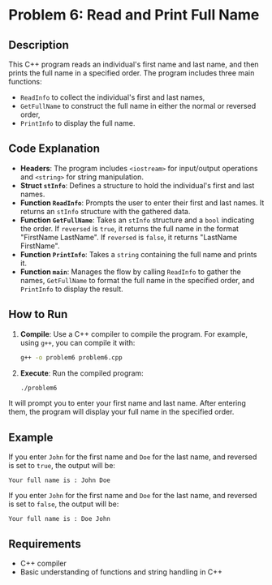 # Problem 6: Read and Print Full Name

## Description
This C++ program reads an individual's first name and last name, and then prints the full name in a specified order. The program includes three main functions:
- `ReadInfo` to collect the individual's first and last names,
- `GetFullName` to construct the full name in either the normal or reversed order,
- `PrintInfo` to display the full name.

## Code Explanation

- **Headers**: The program includes `<iostream>` for input/output operations and `<string>` for string manipulation.
- **Struct `stInfo`**: Defines a structure to hold the individual's first and last names.
- **Function `ReadInfo`**: Prompts the user to enter their first and last names. It returns an `stInfo` structure with the gathered data.
- **Function `GetFullName`**: Takes an `stInfo` structure and a `bool` indicating the order. If `reversed` is `true`, it returns the full name in the format "FirstName LastName". If `reversed` is `false`, it returns "LastName FirstName".
- **Function `PrintInfo`**: Takes a `string` containing the full name and prints it.
- **Function `main`**: Manages the flow by calling `ReadInfo` to gather the names, `GetFullName` to format the full name in the specified order, and `PrintInfo` to display the result.



## How to Run

1. **Compile**: Use a C++ compiler to compile the program. For example, using `g++`, you can compile it with:
   ```bash
   g++ -o problem6 problem6.cpp
2. **Execute**: Run the compiled program:
    ```bash
    ./problem6

It will prompt you to enter your first name and last name. After entering them, the program will display your full name in the specified order.

## Example
If you enter `John` for the first name and `Doe` for the last name, and reversed is set to `true`, the output will be:
```
Your full name is : John Doe

```
If you enter `John` for the first name and `Doe` for the last name, and reversed is set to `false`, the output will be:
```
Your full name is : Doe John
```

## Requirements
- C++ compiler
- Basic understanding of functions and string handling in C++
